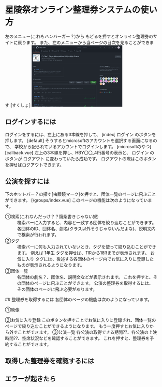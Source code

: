 # 星陵祭オンライン整理券システムの使い方

左のメニュー(これもハンバーガー？)から
もどるを押すとオンライン整理券のサイトに戻ります。
また、左のメニューから当ページの目次を見ることができます
[すくしょ]
<img src="developer/images/github-1.png" width="300px">

## ログインするには
ログインをするには、左上にある3本線を押して、
[index]
ログイン のボタンを押します。
[default]
そうするとmicrosoftのアカウントを選択する画面になるので、
学校から配られているアカウントでログインします。
[microsoftのやつ]
[callback.vue]
左上の3本線を押し、HBY〇〇_4桁番号の表示と、
ログイン のボタンが ログアウト に変わっていたら成功です。
ログアウトの際はこのボタンを押せばログアウトできます。

## 公演を探すには
下のホットバー？の探す[虫眼鏡マーク]を押すと、団体一覧のページに飛ぶことができます。
[/groups/index.vue]
このページの機能は次のようになっています。
<dl>
<dt>①検索(これなんだっけ？？箇条書きじゃない奴)</dt>
<dd>検索バーに入力すると、内容と一致する団体を絞り込むことができます。
各団体のID、団体名、劇名(クラス以外そうじゃないんだよな)、説明文内で検索が行われます。</dd>

<dt>②タグ</dt>
<dd>検索バーに何も入力されていないとき、タグを使って絞り込むことができます。
例えば 1年生 タグを押せば、11Rから18Rまでが表示されます。
お気に入り タグには、後述する各団体のページ内でお気に入りに登録したものが表示されるようになります。</dd>

<dt>③団体一覧</dt>
<dd>各団体の劇名？、団体名、説明文などが表示されます。
これを押すと、その団体のページに飛ぶことができます。
公演の整理券を取得するには、その団体のページに飛ぶ必要があります。</dd>
</dl>
## 整理券を取得するには
各団体のページの機能は次のようになっています。

①映像

②お気に入り登録
このボタンを押すことでお気に入りに登録され、団体一覧のページで絞り込むことができるようになります。
もう一度押すとお気に入りから外すことができます。
③公演一覧
各公演の取得できる期間??、各公演の上映時間??、空席状況などを確認することができます。
これを押すと、整理券を予約することができます。



## 取得した整理券を確認するには








## エラーが起きたら













